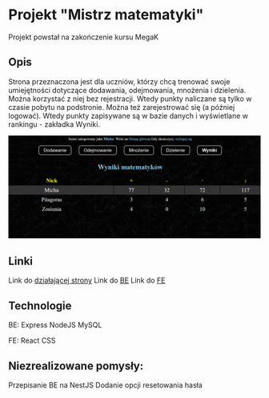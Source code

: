 # Projekt "Mistrz matematyki"
Projekt powstał na zakończenie kursu MegaK

## Opis
Strona przeznaczona jest dla uczniów, którzy chcą trenować swoje umiejętności dotyczące dodawania, odejmowania, mnożenia i dzielenia.
Można korzystać z niej bez rejestracji. Wtedy punkty naliczane są tylko w czasie pobytu na podstronie. Można też zarejestrować się (a później logować). Wtedy punkty zapisywane są w bazie danych i wyświetlane w rankingu - zakładka Wyniki.

![animowany gif z podglądem podstron](https://github.com/mich-dem/math-back/blob/main/images.gif)

## Linki
Link do [działającej strony](https://matma.networkmanager.pl/)
Link do [BE](https://github.com/mich-dem/math-back/)
Link do [FE](https://github.com/mich-dem/math-front/)

## Technologie
BE:
Express
NodeJS
MySQL

FE:
React
CSS

## Niezrealizowane pomysły:
Przepisanie BE na NestJS
Dodanie opcji resetowania hasła

